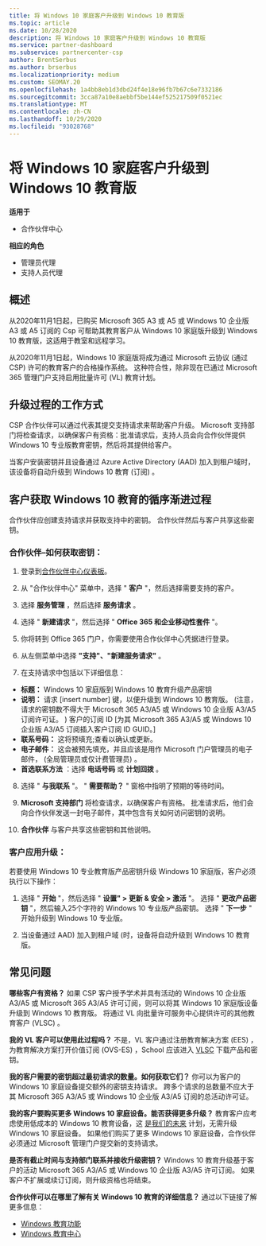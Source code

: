 ```yaml
---
title: 将 Windows 10 家庭客户升级到 Windows 10 教育版
ms.topic: article
ms.date: 10/28/2020
description: 将 Windows 10 家庭客户升级到 Windows 10 教育版
ms.service: partner-dashboard
ms.subservice: partnercenter-csp
author: BrentSerbus
ms.author: brserbus
ms.localizationpriority: medium
ms.custom: SEOMAY.20
ms.openlocfilehash: 1a4bb8eb1d3dbd24f4e18e96fb7b67c6e7332186
ms.sourcegitcommit: 3cca87a10e8aebbf5be144ef525217509f0521ec
ms.translationtype: MT
ms.contentlocale: zh-CN
ms.lasthandoff: 10/29/2020
ms.locfileid: "93028768"
---
```

# <a name="upgrade-windows-10-home-customers-to-windows-10-education"></a>将 Windows 10 家庭客户升级到 Windows 10 教育版

**适用于**

- 合作伙伴中心

**相应的角色**

- 管理员代理
- 支持人员代理

## <a name="overview"></a>概述

从2020年11月1日起，已购买 Microsoft 365 A3 或 A5 或 Windows 10 企业版 A3 或 A5 订阅的 Csp 可帮助其教育客户从 Windows 10 家庭版升级到 Windows 10 教育版，这适用于教室和远程学习。

从2020年11月1日起，Windows 10 家庭版将成为通过 Microsoft 云协议 (通过 CSP) 许可的教育客户的合格操作系统。 这种符合性，除非现在已通过 Microsoft 365 管理门户支持启用批量许可 (VL) 教育计划。 

## <a name="how-the-upgrade-process-works"></a>升级过程的工作方式

CSP 合作伙伴可以通过代表其提交支持请求来帮助客户升级。 Microsoft 支持部门将检查请求，以确保客户有资格：批准请求后，支持人员会向合作伙伴提供 Windows 10 专业版教育密钥，然后将其提供给客户。

当客户安装密钥并且设备通过 Azure Active Directory (AAD) 加入到租户域时，该设备将自动升级到 Windows 10 教育 (订阅) 。   

## <a name="step-by-step-process-for-customers-to-get-windows-10-education"></a>客户获取 Windows 10 教育的循序渐进过程

合作伙伴应创建支持请求并获取支持中的密钥。 合作伙伴然后与客户共享这些密钥。

### <a name="partners--how-to-get-the-keys"></a>合作伙伴–如何获取密钥：

1. 登录到[合作伙伴中心仪表板](https://partner.microsoft.com/dashboard)。

2. 从 "合作伙伴中心" 菜单中，选择 " **客户** "，然后选择需要支持的客户。

3. 选择 **服务管理** ，然后选择 **服务请求** 。

4. 选择 " **新建请求** "，然后选择 " **Office 365 和企业移动性套件** "。

5. 你将转到 Office 365 门户，你需要使用合作伙伴中心凭据进行登录。

6. 从左侧菜单中选择 **"支持"、"新建服务请求"** 。

7. 在支持请求中包括以下详细信息：

- **标题：** Windows 10 家庭版到 Windows 10 教育升级产品密钥
- **说明：** 请求 [insert number] 键，以便升级到 Windows 10 教育版。  (注意，请求的密钥数不得大于 Microsoft 365 A3/A5 或 Windows 10 企业版 A3/A5 订阅许可证。 ) 客户的订阅 ID [为其 Microsoft 365 A3/A5 或 Windows 10 企业版 A3/A5 订阅插入客户订阅 ID GUID。]
- **联系号码：** 这将预填充;查看以确认或更新。
- **电子邮件：** 这会被预先填充，并且应该是用作 Microsoft 门户管理员的电子邮件， (全局管理员或仅计费管理员) 。
- **首选联系方法** ：选择 **电话号码** 或 **计划回拨** 。

8. 选择 " **与我联系** "。 " **需要帮助？** " 窗格中指明了预期的等待时间。

9. **Microsoft 支持部门** 将检查请求，以确保客户有资格。 批准请求后，他们会向合作伙伴发送一封电子邮件，其中包含有关如何访问密钥的说明。

10. **合作伙伴** 与客户共享这些密钥和其他说明。

### <a name="customer-applies-the-upgrade"></a>客户应用升级：

若要使用 Windows 10 专业教育版产品密钥升级 Windows 10 家庭版，客户必须执行以下操作：  

1. 选择 " **开始** "，然后选择 " **设置" > 更新 & 安全 > 激活** "。 选择 " **更改产品密钥** "，然后输入25个字符的 Windows 10 专业版产品密钥。 选择 " **下一步** " 开始升级到 Windows 10 专业版。

2. 当设备通过 AAD) 加入到租户域 (时，设备将自动升级到 Windows 10 教育版。  

## <a name="frequently-asked-questions"></a>常见问题

**哪些客户有资格？**
如果 CSP 客户授予学术并具有活动的 Windows 10 企业版 A3/A5 或 Microsoft 365 A3/A5 许可订阅，则可以将其 Windows 10 家庭版设备升级到 Windows 10 教育版。 将通过 VL 向批量许可服务中心提供许可的其他教育客户 (VLSC) 。

**我的 VL 客户可以使用此过程吗？**
不是，VL 客户通过注册教育解决方案 (EES) ，为教育解决方案打开价值订阅 (OVS-ES) ，School 应该进入 [VLSC](https://www.microsoft.com/Licensing/servicecenter/default.aspx) 下载产品和密钥。 

**我的客户需要的密钥超过最初请求的数量。如何获取它们？**
你可以为客户的 Windows 10 家庭设备提交额外的密钥支持请求。 跨多个请求的总数量不应大于其 Microsoft 365 A3/A5 或 Windows 10 企业版 A3/A5 订阅的总活动许可证。

**我的客户要购买更多 Windows 10 家庭设备。能否获得更多升级？**
教育客户应考虑使用低成本的 Windows 10 教育设备，这 [是我们的未来](https://www.microsoft.com/education/products/windows/shapethefuture.aspx) 计划，无需升级 Windows 10 家庭设备。 如果他们购买了更多 Windows 10 家庭设备，合作伙伴必须通过 Microsoft 管理门户提交新的支持请求。

**是否有截止时间与支持部门联系并接收升级密钥？**
Windows 10 教育升级基于客户的活动 Microsoft 365 A3/A5 或 Windows 10 企业版 A3/A5 许可订阅。 如果客户不扩展或续订订阅，则升级资格也将结束。

**合作伙伴可以在哪里了解有关 Windows 10 教育的详细信息？**
通过以下链接了解更多信息：

- [Windows 教育功能](https://www.microsoft.com/education/products/windows/features)
- [Windows 教育中心](https://docs.microsoft.com/education/windows/)
